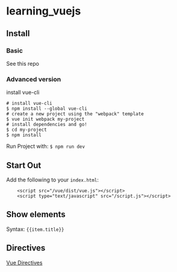 # learning_vuejs

## Install

### Basic
See this repo


### Advanced version
install vue-cli
```
# install vue-cli
$ npm install --global vue-cli
# create a new project using the "webpack" template
$ vue init webpack my-project
# install dependencies and go!
$ cd my-project
$ npm install
```
Run Project with:
```$ npm run dev```

## Start Out

Add the following to your `index.html`:

```
    <script src="/vue/dist/vue.js"></script>
    <script type="text/javascript" src="/script.js"></script>
``` 

## Show elements

Syntax: `{{item.title}}`

## Directives

[Vue Directives](https://012.vuejs.org/guide/directives.html)


